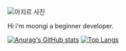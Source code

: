 ![아지르 사진](/profile/image/20200302072758.641945.gif)

Hi i'm moongi a beginner developer. 


[![Anurag's GitHub stats](https://github-readme-stats.vercel.app/api?username=moongi-lee&count_private=true&show_icons=true&theme=onedark)](https://github.com/anuraghazra/github-readme-stats)
[![Top Langs](https://github-readme-stats.vercel.app/api/top-langs/?username=moongi-lee)](https://github.com/anuraghazra/github-readme-stats)
